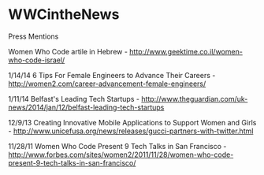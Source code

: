 WWCintheNews
============

Press Mentions

Women Who Code artile in Hebrew - http://www.geektime.co.il/women-who-code-israel/

1/14/14 6 Tips For Female Engineers to Advance Their Careers - http://women2.com/career-advancement-female-engineers/

1/11/14 Belfast's Leading Tech Startups - http://www.theguardian.com/uk-news/2014/jan/12/belfast-leading-tech-startups

12/9/13 Creating Innovative Mobile Applications to Support Women and Girls - http://www.unicefusa.org/news/releases/gucci-partners-with-twitter.html

11/28/11 Women Who Code Present 9 Tech Talks in San Francisco - http://www.forbes.com/sites/women2/2011/11/28/women-who-code-present-9-tech-talks-in-san-francisco/
